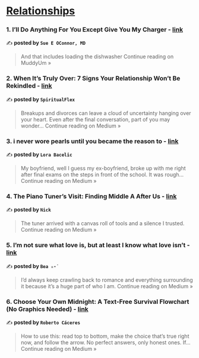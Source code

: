
<h1><a href=https://medium.com/tag/relationships/recommended target="_blank" rel="noopener noreferrer">Relationships</a></h1>
<h3>1. I’ll Do Anything For You Except Give You My Charger - <a href="https://muddyum.net/ill-do-anything-for-you-except-give-you-my-charger-c2412aa7f3a1?source=rss------relationships-5" target="_blank" rel="noopener noreferrer">link</a></h3>

✍️ **posted by `Sue E OConnor, MD`**

<blockquote>And that includes loading the dishwasher
Continue reading on MuddyUm »</blockquote>

<h3>2. When It’s Truly Over: 7 Signs Your Relationship Won’t Be Rekindled - <a href="https://medium.com/@dramazenmedia/when-its-truly-over-7-signs-your-relationship-won-t-be-rekindled-6665d2da14b0?source=rss------relationships-5" target="_blank" rel="noopener noreferrer">link</a></h3>

✍️ **posted by `SpiritualFlex`**

<blockquote>Breakups and divorces can leave a cloud of uncertainty hanging over your heart. Even after the final conversation, part of you may wonder…
Continue reading on Medium »</blockquote>

<h3>3. i never wore pearls until you became the reason to - <a href="https://medium.com/@lora.bacelic/i-never-wore-pearls-until-you-became-the-reason-to-fed5a558c7ba?source=rss------relationships-5" target="_blank" rel="noopener noreferrer">link</a></h3>

✍️ **posted by `Lora Bacelic`**

<blockquote>My boyfriend, well I guess my ex-boyfriend, broke up with me right after final exams on the steps in front of the school. It was rough…
Continue reading on Medium »</blockquote>

<h3>4. The Piano Tuner’s Visit: Finding Middle A After Us - <a href="https://medium.com/@NICK_CW/the-piano-tuners-visit-finding-middle-a-after-us-18d27d5cb8db?source=rss------relationships-5" target="_blank" rel="noopener noreferrer">link</a></h3>

✍️ **posted by `Nick`**

<blockquote>The tuner arrived with a canvas roll of tools and a silence I trusted.
Continue reading on Medium »</blockquote>

<h3>5. I’m not sure what love is, but at least I know what love isn’t - <a href="https://medium.com/@archiveofbea/im-not-sure-what-love-is-but-at-least-i-know-what-love-isn-t-f0ddfadc4939?source=rss------relationships-5" target="_blank" rel="noopener noreferrer">link</a></h3>

✍️ **posted by `Bea ✮⋆˙`**

<blockquote>I’d always keep crawling back to romance and everything surrounding it because it’s a huge part of who I am.
Continue reading on Medium »</blockquote>

<h3>6. Choose Your Own Midnight: A Text-Free Survival Flowchart (No Graphics Needed) - <a href="https://medium.com/@RobertCWS/choose-your-own-midnight-a-text-free-survival-flowchart-no-graphics-needed-1076c97a685b?source=rss------relationships-5" target="_blank" rel="noopener noreferrer">link</a></h3>

✍️ **posted by `Roberto Cáceres`**

<blockquote>How to use this: read top to bottom, make the choice that’s true right now, and follow the arrow. No perfect answers, only honest ones. If…
Continue reading on Medium »</blockquote>

